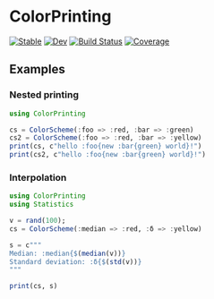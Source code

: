 # ColorPrinting

[![Stable](https://img.shields.io/badge/docs-stable-blue.svg)](https://Arkoniak.github.io/ColorPrinting.jl/stable)
[![Dev](https://img.shields.io/badge/docs-dev-blue.svg)](https://Arkoniak.github.io/ColorPrinting.jl/dev)
[![Build Status](https://github.com/Arkoniak/ColorPrinting.jl/actions/workflows/CI.yml/badge.svg?branch=main)](https://github.com/Arkoniak/ColorPrinting.jl/actions/workflows/CI.yml?query=branch%3Amain)
[![Coverage](https://codecov.io/gh/Arkoniak/ColorPrinting.jl/branch/main/graph/badge.svg)](https://codecov.io/gh/Arkoniak/ColorPrinting.jl)

## Examples

### Nested printing

```julia
using ColorPrinting

cs = ColorScheme(:foo => :red, :bar => :green)
cs2 = ColorScheme(:foo => :red, :bar => :yellow)
print(cs, c"hello :foo{new :bar{green} world}!")
print(cs2, c"hello :foo{new :bar{green} world}!")
```

### Interpolation

```julia
using ColorPrinting
using Statistics

v = rand(100);
cs = ColorScheme(:median => :red, :δ => :yellow)

s = c"""
Median: :median{$(median(v))}
Standard deviation: :δ{$(std(v))}
"""

print(cs, s)
```
